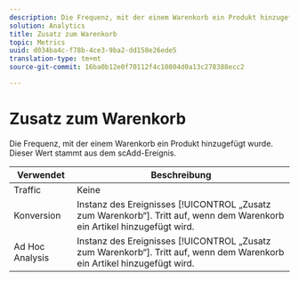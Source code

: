```yaml
---
description: Die Frequenz, mit der einem Warenkorb ein Produkt hinzugefügt wurde. Dieser Wert stammt aus dem scAdd-Ereignis.
solution: Analytics
title: Zusatz zum Warenkorb
topic: Metrics
uuid: d034ba4c-f78b-4ce3-9ba2-dd158e26ede5
translation-type: tm+mt
source-git-commit: 16ba0b12e0f70112f4c10804d0a13c278388ecc2

---
```



# Zusatz zum Warenkorb

Die Frequenz, mit der einem Warenkorb ein Produkt hinzugefügt wurde. Dieser Wert stammt aus dem scAdd-Ereignis.

| Verwendet | Beschreibung |
|---|---|
| Traffic | Keine |
| Konversion | Instanz des Ereignisses [!UICONTROL „Zusatz zum Warenkorb“]. Tritt auf, wenn dem Warenkorb ein Artikel hinzugefügt wird. |
| Ad Hoc Analysis | Instanz des Ereignisses [!UICONTROL „Zusatz zum Warenkorb“]. Tritt auf, wenn dem Warenkorb ein Artikel hinzugefügt wird. |

